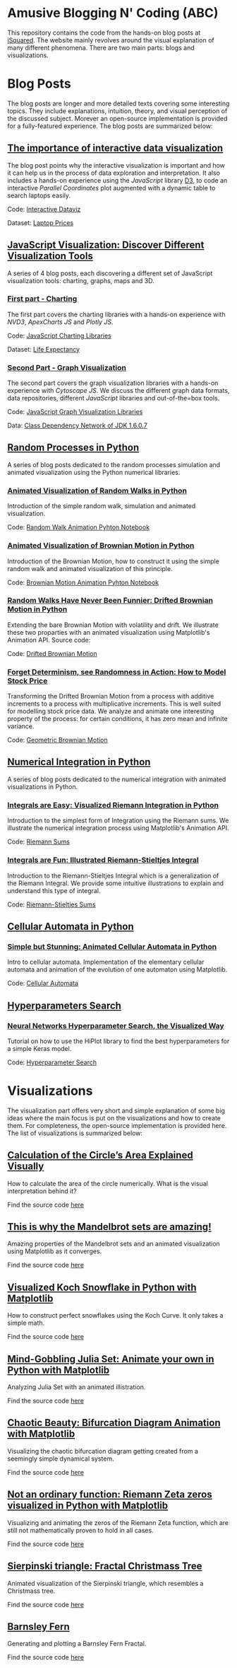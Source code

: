 # Amusive Blogging N' Coding (ABC)

This repository contains the code from the hands-on blog posts at [iSquared](https://isquared.digital/). The website
mainly revolves around the visual explanation of many different phenomena. There are two main parts: blogs and visualizations.

# Blog Posts
The blog posts are longer and more detailed texts covering some interesting topics. They include explanations,
intuition, theory, and visual perception of the discussed subject. Morever an open-source implementation
is provided for a fully-featured experience. The blog posts are summarized below:

## [The importance of interactive data visualization](https://isquared.digital/blog/2020-02-08-interactive-dataviz/)

The blog post points why the interactive visualization is important and how it can help us in the process
of data exploration and interpretation. It also includes a hands-on experience using the *JavaScript* library
[D3](https://d3js.org/), to code an interactive *Parallel Coordinates* plot augmented with a dynamic table to search
laptops easily.

Code: [Interactive Dataviz](/Interactive%20Dataviz) 

Dataset: [Laptop Prices](https://www.kaggle.com/ionaskel/laptop-prices)

## [JavaScript Visualization: Discover Different Visualization Tools](/JavaScript%20Visualization%20Zoo)

A series of 4 blog posts, each discovering a different set of JavaScript visualization tools: charting, graphs, maps
and 3D.

### [First part - Charting](https://isquared.digital/blog/2020-03-10-viz-tools-pt1/)
The first part covers the charting libraries with a hands-on experience with *NVD3*, *ApexCharts JS* and *Plotly JS*.

Code: [JavaScript Charting Libraries](/JavaScript%20Visualization%20Zoo/Charting)

Dataset: [Life Expectancy](https://ourworldindata.org/life-expectancy)

### [Second Part - Graph Visualization](https://isquared.digital/blog/2020-03-24-viz-tools-pt2-2/)

The second part covers the graph visualization libraries with a hands-on experience with *Cytoscape JS*.
We discuss the different graph data formats, data repositories, different *JavaScript* libraries and
out-of-the=box tools.

Code: [JavaScript Graph Visualization Libraries](/JavaScript%20Visualization%20Zoo/Graphs)

Data: [Class Dependency Network of JDK 1.6.0.7](http://konect.uni-koblenz.de/networks/subelj_jdk)

## [Random Processes in Python](/Random%20Processes)

A series of blog posts dedicated to the random processes simulation and animated visualization using the Python numerical
libraries.

### [Animated Visualization of Random Walks in Python](https://isquared.digital/blog/2020-04-12-random-walk/)

Introduction of the simple random walk, simulation and animated visualization.

Code: [Random Walk Animation Pyhton Notebook](/Random%20Processes/random_walk_animation.ipynb)

### [Animated Visualization of Brownian Motion in Python](https://isquared.digital/blog/2020-04-16-brownian-motion/)

Introduction of the Brownian Motion, how to construct it using the simple random walk and animated visualization of this principle.

Code: [Brownian Motion Animation Pyhton Notebook](/Random%20Processes/brownian_motion_animation.ipynb)

### [Random Walks Have Never Been Funnier: Drifted Brownian Motion in Python](https://isquared.digital/blog/2020-05-01-drifted-brownian-motion/)

Extending the bare Brownian Motion with volatility and drift. We illustrate these two proparties with an animated visualization using Matplotlib's Animation API. Source code:

Code: [Drifted Brownian Motion](/Random%20Processes/drifted_brownian_motion.ipynb)

### [Forget Determinism, see Randomness in Action: How to Model Stock Price](https://isquared.digital/blog/2020-05-17-geometric-brownian-motion/)

Transforming the Drifted Brownian Motion from a process with additive increments to a process with multiplicative
increments. This is well suited for modelling stock price data. We analyze and animate one interesting property of
the process: for certain conditions, it has zero mean and infinite variance.

Code: [Geometric Brownian Motion](/Random%20Processes/geometric_brownian_motion.ipynb)

## [Numerical Integration in Python](/Integration)

A series of blog posts dedicated to the numerical integration with animated visualizations in Python.

### [Integrals are Easy: Visualized Riemann Integration in Python](https://isquared.digital/blog/2020-05-27-riemann-integration/)

Introduction to the simplest form of Integration using the Riemann sums. We illustrate the numerical integration
process using Matplotlib's Animation API.

Code: [Riemann Sums](/Integration/riemann_sums.ipynb)

### [Integrals are Fun: Illustrated Riemann-Stieltjes Integral](https://isquared.digital/blog/2020-10-01-riemann-stieltjes-integration/)

Introduction to the Riemann-Stieltjes Integral which is a generalization of the Riemann Integral. We provide some
intuitive illustrations to explain and understand this type of integral.

Code: [Riemann-Stieltjes Sums](/Integration/rieman_stieltjes_sums.ipynb)

## [Cellular Automata in Python](/Cellular%20Automata)

### [Simple but Stunning: Animated Cellular Automata in Python](https://isquared.digital/blog/2021-05-02-cellular-automata/)

Intro to cellular automata. Implementation of the elementary cellular automata and animation of the
evolution of one automaton using Matplotlib.

Code: [Cellular Automata](/Cellular%20Automata/cellular_automata.ipynb)


## [Hyperparameters Search](/Hyperparameters%20Search)

### [Neural Networks Hyperparameter Search, the Visualized Way](https://isquared.digital/blog/2021-12-19-hyperparam-search/)

Tutorial on how to use the HiPlot library to find the best hyperparameters for a simple Keras model.

Code: [Hyperparameter Search](/Hyperparameters%20Search/HiPlot_Tutorial.ipynb)

# Visualizations

The visualization part offers very short and simple explanation of some big ideas where the main focus is
put on the visualizations and how to create them. For completeness, the open-source implementation is provided
here. The list of visualizations is summarized below:

## [Calculation of the Circle’s Area Explained Visually](https://isquared.digital/visualizations/2020-06-07-area-circle/)

How to calculate the area of the circle numerically. What is the visual interpretation behind it?

Find the source code [here](/Visualizations/calculate_area_animation.ipynb)

## [This is why the Mandelbrot sets are amazing!](https://isquared.digital/visualizations/2020-06-11-mandelbrot/)

Amazing properties of the Mandelbrot sets and an animated visualization using Matplotlib as it converges.

Find the source code [here](/Visualizations/mandelbrot.ipynb)

## [Visualized Koch Snowflake in Python with Matplotlib](https://isquared.digital/visualizations/2020-06-15-koch-curve/)

How to construct perfect snowflakes using the Koch Curve. It only takes a simple math.

Find the source code [here](/Visualizations/snowflake.ipynb)

## [Mind-Gobbling Julia Set: Animate your own in Python with Matplotlib](https://isquared.digital/visualizations/2020-06-26-julia-set/)

Analyzing Julia Set with an animated illistration.

Find the source code [here](/Visualizations/julia_set.ipynb)

## [Chaotic Beauty: Bifurcation Diagram Animation with Matplotlib](https://isquared.digital/visualizations/2020-11-18-bufurcation-diagram/)

Visualizing the chaotic bifurcation diagram getting created from a seemingly simple dynamical system.

Find the source code [here](/Visualizations/bifurcation_diagram.ipynb)

## [Not an ordinary function: Riemann Zeta zeros visualized in Python with Matplotlib](https://isquared.digital/visualizations/2021-02-25-riemann-zeta-zeros)

Visualizing and animating the zeros of the Riemann Zeta function, which are still not mathematically
proven to hold in all cases.

Find the source code [here](/Visualizations/riemann_zeta_zeros.ipynb)


## [Sierpinski triangle: Fractal Christmass Tree](https://isquared.digital/visualizations/2021-12-24-sierpinski-triangle/)

Animated visualization of the Sierpinski triangle, which resembles a Christmass tree.

Find the source code [here](/Visualizations/sierpinski_triangle.ipynb)

## [Barnsley Fern](https://isquared.digital/visualizations/2023-01-13-barnsley-fern/)

Generating and plotting a Barnsley Fern Fractal.

Find the source code [here](/Visualizations/barnsley_fern.ipynb)